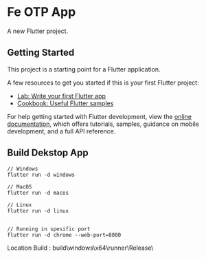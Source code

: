 # Fe OTP App

A new Flutter project.

## Getting Started

This project is a starting point for a Flutter application.

A few resources to get you started if this is your first Flutter project:

- [Lab: Write your first Flutter app](https://docs.flutter.dev/get-started/codelab)
- [Cookbook: Useful Flutter samples](https://docs.flutter.dev/cookbook)

For help getting started with Flutter development, view the
[online documentation](https://docs.flutter.dev/), which offers tutorials,
samples, guidance on mobile development, and a full API reference.


## Build Dekstop App
```
// Windows
flutter run -d windows

// MacOS
flutter run -d macos

// Linux
flutter run -d linux


// Running in spesific port
flutter run -d chrome --web-port=8000
```

Location Build :  build\windows\x64\runner\Release\